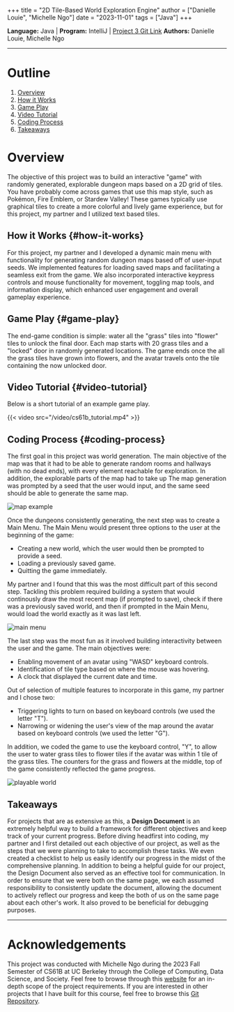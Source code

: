 +++
title = "2D Tile-Based World Exploration Engine"
author = ["Danielle Louie", "Michelle Ngo"]
date = "2023-11-01"
tags = ["Java"]
+++

**Language:** Java   |   **Program:** IntelliJ   |   [Project 3 Git Link](https://github.com/danilouie/CS61B-Projects/tree/main/proj3) 
**Authors:** Danielle Louie, Michelle Ngo

---

# Outline
1. [Overview](#Overview)
2. [How it Works](#how-it-works)
3. [Game Play](#game-play)
4. [Video Tutorial](#video-tutorial)
5. [Coding Process](#coding-process)
6. [Takeaways](#Takeaways)

# Overview

The objective of this project was to build an interactive "game" with randomly generated, explorable dungeon maps based on a 2D grid of tiles. You have probably come across games that use this map style, such as Pokémon, Fire Emblem, or Stardew Valley! These games typically use graphical tiles to create a more colorful and lively game experience, but for this project, my partner and I utilized text based tiles. 

## How it Works {#how-it-works}

For this project, my partner and I developed a dynamic main menu with functionality for generating random dungeon maps based off of user-input seeds. We implemented features for loading saved maps and facilitating a seamless exit from the game. We also incorporated interactive keypress controls and mouse functionality for movement, toggling map tools, and information display, which enhanced user engagement and overall gameplay experience. 

## Game Play {#game-play}

The end-game condition is simple: water all the "grass" tiles into "flower" tiles to unlock the final door. Each map starts with 20 grass tiles and a "locked" door in randomly generated locations. The game ends once the all the grass tiles have grown into flowers, and the avatar travels onto the tile containing the now unlocked door.  

## Video Tutorial {#video-tutorial}
Below is a short tutorial of an example game play. 

{{< video src="/video/cs61b_tutorial.mp4" >}}

## Coding Process {#coding-process}

The first goal in this project was world generation. The main objective of the map was that it had to be able to generate random rooms and hallways (with no dead ends), with every element reachable for exploration. In addition, the explorable parts of the map had to take up The map generation was prompted by a seed that the user would input, and the same seed should be able to generate the same map.

![map example](/images/cs61b/map.png)

Once the dungeons consistently generating, the next step was to create a Main Menu. The Main Menu would present three options to the user at the beginning of the game:
- Creating a new world, which the user would then be prompted to provide a seed.
- Loading a previously saved game.
- Quitting the game immediately.

My partner and I found that this was the most difficult part of this second step. Tackling this problem required building a system that would continously draw the most recent map (if prompted to save), check if there was a previously saved world, and then if prompted in the Main Menu, would load the world exactly as it was last left.

![main menu](/images/cs61b/main_menu.png)

The last step was the most fun as it involved building interactivity between the user and the game. The main objectives were:
- Enabling movement of an avatar using "WASD" keyboard controls.
- Identification of tile type based on where the mouse was hovering.
- A clock that displayed the current date and time. 

Out of selection of multiple features to incorporate in this game, my partner and I chose two:
- Triggering lights to turn on based on keyboard controls (we used the letter "T").
- Narrowing or widening the user's view of the map around the avatar based on keyboard controls (we used the letter "G").

In addition, we coded the game to use the keyboard control, "Y", to allow the user to water grass tiles to flower tiles if the avatar was within 1 tile of the grass tiles. The counters for the grass and flowers at the middle, top of the game consistently reflected the game progress. 

![playable world](/images/cs61b/playable_map.png)

## Takeaways

For projects that are as extensive as this, a **Design Document** is an extremely helpful way to build a framework for different objectives and keep track of your current progress. Before diving headfirst into coding, my partner and I first detailed out each objective of our project, as well as the steps that we were planning to take to accomplish these tasks. We even created a checklist to help us easily identify our progress in the midst of the comprehensive planning. In addition to being a helpful guide for our project, the Design Document also served as an effective tool for communication. In order to ensure that we were both on the same page, we each assumed responsibility to consistently update the document, allowing the document to actively reflect our progress and keep the both of us on the same page about each other's work. It also proved to be beneficial for debugging purposes.     

---

# Acknowledgements
This project was conducted with Michelle Ngo during the 2023 Fall Semester of CS61B at UC Berkeley through the College of Computing, Data Science, and Society. Feel free to browse through this <a href="https://fa23.datastructur.es/materials/proj/proj3/" target="_blank" rel="noopener noreferrer">website</a> for an in-depth scope of the project requirements. If you are interested in other projects that I have built for this course, feel free to browse this <a href="https://github.com/danilouie/CS61B-Projects" target="_blank" rel="noopener noreferrer">Git Repository</a>.

